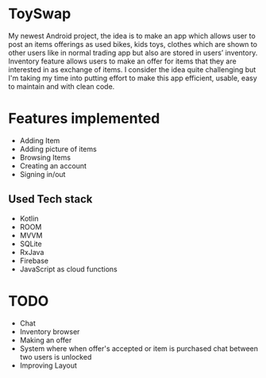 # ToySwap
My newest Android project, the idea is to make an app which allows user to post an items offerings as used bikes, kids toys, clothes which are shown to other users like in normal trading app but also are stored in users’ inventory. Inventory feature allows users to make an offer for items that they are interested in as exchange of items. 
I consider the idea quite challenging but I'm taking my time into putting effort to make this app efficient, usable, easy to maintain and with clean code. 


# Features implemented
- Adding Item
- Adding picture of items
- Browsing Items
- Creating an account
- Signing in/out

## Used Tech stack
 - Kotlin
 - ROOM
 - MVVM
 - SQLite
 - RxJava
 - Firebase
 - JavaScript as cloud functions

# TODO
- Chat
- Inventory browser
- Making an offer
- System where when offer's accepted or item is purchased chat between two users is unlocked
- Improving Layout


